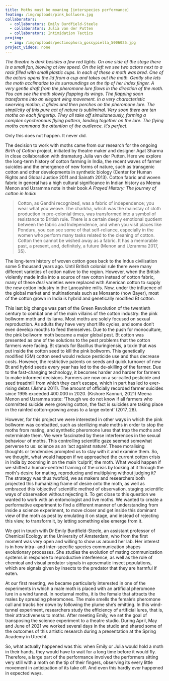 ```yaml
---
title: Moths must be moaning [interspecies performance]
featimg: /img/uploads/pink_bollworm.jpg
collaborators:
  - collaborators: Emily Burdfield-Steele
  - collaborators: Julia van der Putten
  - collaborators: Intimidation Tactics
projimg:
  - img: /img/uploads/pectinophora_gossypiella_5006025.jpg
project_videos: none
---
```

*The theatre is dark besides a few red lights. On one side of the stage there is a small fan, blowing at low speed. On the left we see two actors next to a rack filled with small plastic cups. In each of these a moth was bred. One of the actors opens the lid from a cup and takes out the moth. Gently she lets the moth acclimatize to its surroundings on the tip of her index finger. A very gentle draft from the pheromone lure flows in the direction of the moth. You can see the moth slowly flapping its wings. The flapping soon transforms into an elegant wing movement. In a very characteristic swerving motion, it glides and then perches on the pheromone lure. The simplicity of this pure act of nature is subliminal. Very soon there are ten moths on each fingertip. They all take off simultaneously, forming a complex synchronous flying pattern, landing together on the lure. The flying moths command the attention of the audience. It’s perfect.* 



Only this does not happen. It never did. 

The decision to work with moths came from our research for the ongoing *Birth of Cotton* project, initiated by theatre maker and designer Agat Sharma in close collaboration with dramaturg Julia van der Putten. Here we explore the long-term history of cotton farming in India, the recent waves of farmer suicides and the emergence of new forms of nature, such as transgenic cotton and other developments in synthetic biology (Center for Human Rights and Global Justice 2011 and Sainath 2013). Cotton fabric and woven fabric in general has a high cultural significance in Indian history as Meena Menon and Uzramma note in their book *A Frayed History: The journey of cotton in India*:



> Cotton, as Gandhi recognized, was a fabric of independence; you wear what you weave. The charkha, which was the mainstay of cloth production in pre-colonial times, was transformed into a symbol of resistance to British rule. There is a certain deeply emotional quotient between the fabric and Independence, and when you visit places like Ponduru, you can see some of that self-reliance, especially in the women who perform many tasks related to the cleaning of cotton. Cotton then cannot be wished away as a fabric. It has a memorable past, a present, and, definitely, a future (Menon and Uzramma 2017, 35). 
>
>

The long-term history of woven cotton goes back to the Indus civilisation some 5 thousand years ago. Until British colonial rule there were many different varieties of cotton native to the region. However, when the British violently made India into a source of raw cotton instead of cotton fabric, many of these *desi* varieties were replaced with American cotton to supply the new cotton industry in the Lancashire mills. Now, under the influence of the global market and multinationals such as Monsanto (now Bayer), most of the cotton grown in India is hybrid and genetically modified Bt cotton.

This last big change was part of the Green Revolution of the twentieth century to combat one of the main villains of the cotton industry: the pink bollworm moth and its larva. Most moths are solely focused on sexual reproduction. As adults they have very short life cycles, and some don’t even develop mouths to feed themselves. Due to the push for monoculture, the pink bollworm moth became a major global pest. Bt cotton was presented as one of the solutions to the pest problems that the cotton farmers were facing. Bt stands for Bacillus thuringiensis, a toxin that was put inside the cotton seed to kill the pink bollworm. This genetically modified (GM) cotton seed would reduce pesticide use and thus decrease costs. However, the restrictive patents on seeds and quick turnover of new Bt and hybrid seeds every year has led to the de-skilling of the farmer. Due to the fast-changing technology, it becomes harder and harder for farmers to make informed decisions. Farmers are now on a so-called pesticide and seed treadmill from which they can’t escape, which in part has led to ever-rising debts (Jishnu 2011). The amount of officially recorded farmer suicides since 1995 exceeded 400.000 in 2020. (Kishore Kannuri, 2021) Meena Menon and Uzramma state: ‘Though we do not know if all farmers who committed suicide were growing cotton, the fact is suicides are taking place in the rainfed cotton-growing areas to a large extent’ (2017, 28). 

However, for this project we were interested in other ways in which the pink bollworm was combatted, such as sterilizing male moths in order to stop the moths from mating, and synthetic pheromone lures that trap the moths and exterminate them. We were fascinated by these interferences in the sexual behaviour of moths. This controlling scientific gaze seemed somewhat perverse to us: science as an ‘act against nature’. These moralising thoughts or tendencies prompted us to stay with it and examine them. So, we thought, what would happen if we approached the current cotton crisis in India by zooming in on the main ‘culprit’, the moth. What would happen if we shifted a human-centred framing of the crisis by looking at it through the moth's desire for mating, reproducing and multiplying without judging it? The strategy was thus twofold, we as makers and researchers both projected this humanizing frame of desire onto the moth, as well as embraced this ‘objective’ scientific method of observation. staging scientific ways of observation without rejecting it. To get close to this question we wanted to work with an entomologist and live moths. We wanted to create a performative experiment to find a different manner of understanding from inside a science experiment, to move closer and get inside this dominant view of the moth as pest by emulating it on stage, and instead of rejecting this view, to transform it, by letting something else emerge from it.

We got in touch with Dr Emily Burdfield-Steele, an assistant professor of Chemical Ecology at the University of Amsterdam, who from the first moment was very open and willing to show us around her lab. Her interest is in how intra- and inter-specific species communication shapes evolutionary processes. She studies the evolution of mating communication systems in response to reproductive interference, as well as the role of chemical and visual predator signals in aposematic insect populations, which are signals given by insects to the predator that they are harmful if eaten.  

At our first meeting, we became particularly interested in one of the experiments in which a male moth is placed with an artificial pheromone lure in a wind tunnel. In nocturnal moths, it is the female that attracts the males by spreading pheromones. The male smells the female’s pheromone call and tracks her down by following the plume she’s emitting. In this wind-tunnel experiment, researchers study the efficiency of artificial lures, that is, their attractiveness to moths. After meeting Emily, we set the goal of transposing the science experiment to a theatre studio. During April, May and June of 2021 we worked several days in the studio and shared some of the outcomes of this artistic research during a presentation at the Spring Academy in Utrecht. 

So, what actually happened was this: when Emily or Julia would hold a moth in their hands, they would have to wait for a long time before it would fly. Therefore, a large part of the performance involved the performers sitting very still with a moth on the tip of their fingers, observing its every little movement in anticipation of its take off. And even this hardly ever happened in expected ways.
